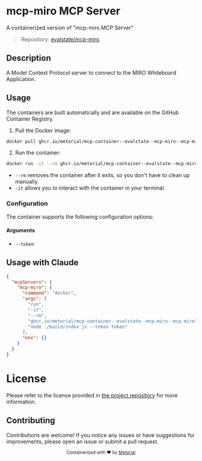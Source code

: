 
# mcp-miro MCP Server

A containerized version of "mcp-miro MCP Server"

> Repository: [evalstate/mcp-miro](https://github.com/evalstate/mcp-miro)

## Description

A Model Context Protocol server to connect to the MIRO Whiteboard Application.


## Usage

The containers are built automatically and are available on the GitHub Container Registry.

1. Pull the Docker image:

```bash
docker pull ghcr.io/metorial/mcp-container--evalstate--mcp-miro--mcp-miro
```

2. Run the container:

```bash
docker run -it --rm ghcr.io/metorial/mcp-container--evalstate--mcp-miro--mcp-miro 
```

- `--rm` removes the container after it exits, so you don't have to clean up manually.
- `-it` allows you to interact with the container in your terminal.


### Configuration

The container supports the following configuration options:


#### Arguments

- `--token`






## Usage with Claude

```json
{
  "mcpServers": {
    "mcp-miro": {
      "command": "docker",
      "args": [
        "run",
        "-it",
        "--rm",
        "ghcr.io/metorial/mcp-container--evalstate--mcp-miro--mcp-miro",
        "node ./build/index.js --token token"
      ],
      "env": {}
    }
  }
}
```

# License

Please refer to the license provided in [the project repository](https://github.com/evalstate/mcp-miro) for more information.

## Contributing

Contributions are welcome! If you notice any issues or have suggestions for improvements, please open an issue or submit a pull request.

<div align="center">
  <sub>Containerized with ❤️ by <a href="https://metorial.com">Metorial</a></sub>
</div>
  